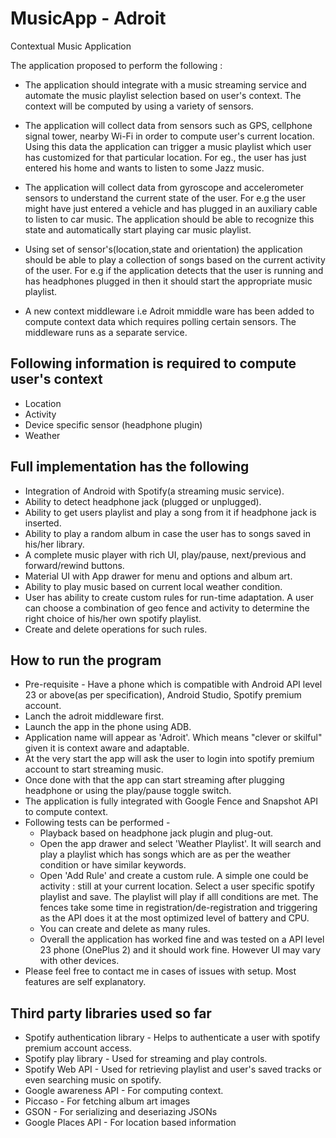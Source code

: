 # MusicApp - Adroit
Contextual Music Application

The application proposed to perform the following :

* The application should integrate with a music streaming service and automate the music playlist selection based on user's context. The context will be computed by using a variety of sensors.

* The application will collect data from sensors such as GPS, cellphone signal tower, nearby Wi-Fi in order to compute user's current location. Using this data the application can trigger a music playlist which user has customized for that particular location. For eg., the user has just entered his home and wants to listen to some Jazz music.

* The application will collect data from gyroscope and accelerometer sensors to understand the current state of the user. For e.g the user might have just entered a vehicle and has plugged in an auxiliary cable to listen to car music. The application should be able to recognize this state and automatically start playing car music playlist.

* Using set of sensor's(location,state and orientation) the application should be able to play a collection of songs based on the current activity of the user. For e.g if the application detects that the user is running and has headphones plugged in then it should start the appropriate music playlist.

* A new context middleware i.e Adroit mmiddle ware has been added to compute context data which requires polling certain sensors. The middleware runs as a separate service.

## Following information is required to compute user's context ##
* Location
* Activity
* Device specific sensor (headphone plugin)
* Weather

## Full implementation has the following
* Integration of Android with Spotify(a streaming music service).
* Ability to detect headphone jack (plugged or unplugged).
* Ability to get users playlist and play a song from it if headphone jack is inserted.
* Ability to play a random album in case the user has to songs saved in his/her library.
* A complete music player with rich UI, play/pause, next/previous and forward/rewind buttons.
* Material UI with App drawer for menu and options and album art.
* Ability to play music based on current local weather condition.
* User has ability to create custom rules for run-time adaptation. A user can choose a combination of geo fence and activity to determine the right choice of his/her own spotify playlist.
* Create and delete operations for such rules.


## How to run the program ##
* Pre-requisite - Have a phone which is compatible with Android API level 23 or above(as per specification), Android Studio, Spotify premium account.
* Lanch the adroit middleware first.
* Launch the app in the phone using ADB.
* Application name will appear as 'Adroit'. Which means "clever or skilful" given it is context aware and adaptable.
* At the very start the app will ask the user to login into spotify premium account to start streaming music.
* Once done with that the app can start streaming after plugging headphone or using the play/pause toggle switch.
* The application is fully integrated with Google Fence and Snapshot API to compute context.
* Following tests can be performed -
  * Playback based on headphone jack plugin and plug-out.
  * Open the app drawer and select 'Weather Playlist'. It will search and play a playlist which has songs which are as per    the weather condition or have similar keywords.
  * Open 'Add Rule' and create a custom rule. A simple one could be activity : still at your current location. Select a user       specific spotify playlist and save. The playlist will play if alll conditions are met. The fences take some time in           registration/de-registration and triggering as the API does it at the most optimized level of battery and CPU.
  * You can create and delete as many rules.
  * Overall the application has worked fine and was tested on a API level 23 phone (OnePlus 2) and it should work fine.           However UI may vary with other devices.
* Please feel free to contact me in cases of issues with setup. Most features are self explanatory.
  
  

## Third party libraries used so far ##
* Spotify authentication library - Helps to authenticate a user with spotify premium account access.
* Spotify play library - Used for streaming and play controls.
* Spotify Web API - Used for retrieving playlist and user's saved tracks or even searching music on spotify.
* Google awareness API - For computing context.
* Piccaso - For fetching album art images
* GSON - For serializing and deseriazing JSONs
* Google Places API - For location based information
